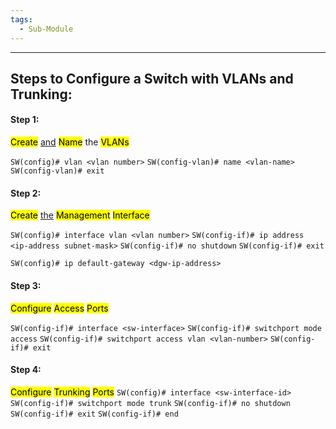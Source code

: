 ```yaml
---
tags:
  - Sub-Module
---
```


---
## Steps to Configure a Switch with VLANs and Trunking:
 
#### Step 1: 
  <mark class="hltr-green">Create</mark> <u>and</u> <mark class="hltr-yellow">Name</mark> the <mark class="hltr-pink">VLANs</mark> 
  
  `SW(config)# vlan <vlan number>`
  `SW(config-vlan)# name <vlan-name>`
  `SW(config-vlan)# exit`
  
#### Step 2: 
  <mark class="hltr-orange">Create</mark> <u>the</u> <mark class="hltr-pink">Management</mark> <mark class="hltr-yellow">Interface</mark>
  
  `SW(config)# interface vlan <vlan number>`
  `SW(config-if)# ip address <ip-address subnet-mask>`
  `SW(config-if)# no shutdown`
  `SW(config-if)# exit`
  
  `SW(config)# ip default-gateway <dgw-ip-address>`
  
#### Step 3:
  <mark class="hltr-pink">Configure</mark> <mark class="hltr-green">Access</mark> <mark class="hltr-orange">Ports</mark>
  
  `SW(config-if)# interface <sw-interface>`
  `SW(config-if)# switchport mode access`
  `SW(config-if)# switchport access vlan <vlan-number>`
  `SW(config-if)# exit`
  
#### Step 4:
  <mark class="hltr-yellow">Configure</mark> <mark class="hltr-orange">Trunking</mark> <mark class="hltr-green">Ports</mark>
  `SW(config)# interface <sw-interface-id>`
  `SW(config-if)# switchport mode trunk`
  `SW(config-if)# no shutdown`
  `SW(config-if)# exit`
  `SW(config-if)# end`
